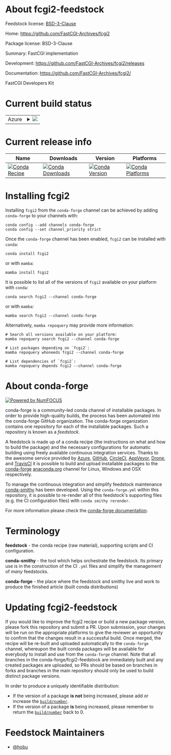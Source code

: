 About fcgi2-feedstock
=====================

Feedstock license: [BSD-3-Clause](https://github.com/conda-forge/fcgi2-feedstock/blob/main/LICENSE.txt)

Home: https://github.com/FastCGI-Archives/fcgi2

Package license: BSD-3-Clause

Summary: FastCGI implementation

Development: https://github.com/FastCGI-Archives/fcgi2/releases

Documentation: https://github.com/FastCGI-Archives/fcgi2/

FastCGI Developers Kit


Current build status
====================


<table>
    
  <tr>
    <td>Azure</td>
    <td>
      <details>
        <summary>
          <a href="https://dev.azure.com/conda-forge/feedstock-builds/_build/latest?definitionId=23155&branchName=main">
            <img src="https://dev.azure.com/conda-forge/feedstock-builds/_apis/build/status/fcgi2-feedstock?branchName=main">
          </a>
        </summary>
        <table>
          <thead><tr><th>Variant</th><th>Status</th></tr></thead>
          <tbody><tr>
              <td>linux_64</td>
              <td>
                <a href="https://dev.azure.com/conda-forge/feedstock-builds/_build/latest?definitionId=23155&branchName=main">
                  <img src="https://dev.azure.com/conda-forge/feedstock-builds/_apis/build/status/fcgi2-feedstock?branchName=main&jobName=linux&configuration=linux%20linux_64_" alt="variant">
                </a>
              </td>
            </tr><tr>
              <td>linux_aarch64</td>
              <td>
                <a href="https://dev.azure.com/conda-forge/feedstock-builds/_build/latest?definitionId=23155&branchName=main">
                  <img src="https://dev.azure.com/conda-forge/feedstock-builds/_apis/build/status/fcgi2-feedstock?branchName=main&jobName=linux&configuration=linux%20linux_aarch64_" alt="variant">
                </a>
              </td>
            </tr><tr>
              <td>linux_ppc64le</td>
              <td>
                <a href="https://dev.azure.com/conda-forge/feedstock-builds/_build/latest?definitionId=23155&branchName=main">
                  <img src="https://dev.azure.com/conda-forge/feedstock-builds/_apis/build/status/fcgi2-feedstock?branchName=main&jobName=linux&configuration=linux%20linux_ppc64le_" alt="variant">
                </a>
              </td>
            </tr><tr>
              <td>osx_64</td>
              <td>
                <a href="https://dev.azure.com/conda-forge/feedstock-builds/_build/latest?definitionId=23155&branchName=main">
                  <img src="https://dev.azure.com/conda-forge/feedstock-builds/_apis/build/status/fcgi2-feedstock?branchName=main&jobName=osx&configuration=osx%20osx_64_" alt="variant">
                </a>
              </td>
            </tr><tr>
              <td>osx_arm64</td>
              <td>
                <a href="https://dev.azure.com/conda-forge/feedstock-builds/_build/latest?definitionId=23155&branchName=main">
                  <img src="https://dev.azure.com/conda-forge/feedstock-builds/_apis/build/status/fcgi2-feedstock?branchName=main&jobName=osx&configuration=osx%20osx_arm64_" alt="variant">
                </a>
              </td>
            </tr><tr>
              <td>win_64</td>
              <td>
                <a href="https://dev.azure.com/conda-forge/feedstock-builds/_build/latest?definitionId=23155&branchName=main">
                  <img src="https://dev.azure.com/conda-forge/feedstock-builds/_apis/build/status/fcgi2-feedstock?branchName=main&jobName=win&configuration=win%20win_64_" alt="variant">
                </a>
              </td>
            </tr>
          </tbody>
        </table>
      </details>
    </td>
  </tr>
</table>

Current release info
====================

| Name | Downloads | Version | Platforms |
| --- | --- | --- | --- |
| [![Conda Recipe](https://img.shields.io/badge/recipe-fcgi2-green.svg)](https://anaconda.org/conda-forge/fcgi2) | [![Conda Downloads](https://img.shields.io/conda/dn/conda-forge/fcgi2.svg)](https://anaconda.org/conda-forge/fcgi2) | [![Conda Version](https://img.shields.io/conda/vn/conda-forge/fcgi2.svg)](https://anaconda.org/conda-forge/fcgi2) | [![Conda Platforms](https://img.shields.io/conda/pn/conda-forge/fcgi2.svg)](https://anaconda.org/conda-forge/fcgi2) |

Installing fcgi2
================

Installing `fcgi2` from the `conda-forge` channel can be achieved by adding `conda-forge` to your channels with:

```
conda config --add channels conda-forge
conda config --set channel_priority strict
```

Once the `conda-forge` channel has been enabled, `fcgi2` can be installed with `conda`:

```
conda install fcgi2
```

or with `mamba`:

```
mamba install fcgi2
```

It is possible to list all of the versions of `fcgi2` available on your platform with `conda`:

```
conda search fcgi2 --channel conda-forge
```

or with `mamba`:

```
mamba search fcgi2 --channel conda-forge
```

Alternatively, `mamba repoquery` may provide more information:

```
# Search all versions available on your platform:
mamba repoquery search fcgi2 --channel conda-forge

# List packages depending on `fcgi2`:
mamba repoquery whoneeds fcgi2 --channel conda-forge

# List dependencies of `fcgi2`:
mamba repoquery depends fcgi2 --channel conda-forge
```


About conda-forge
=================

[![Powered by
NumFOCUS](https://img.shields.io/badge/powered%20by-NumFOCUS-orange.svg?style=flat&colorA=E1523D&colorB=007D8A)](https://numfocus.org)

conda-forge is a community-led conda channel of installable packages.
In order to provide high-quality builds, the process has been automated into the
conda-forge GitHub organization. The conda-forge organization contains one repository
for each of the installable packages. Such a repository is known as a *feedstock*.

A feedstock is made up of a conda recipe (the instructions on what and how to build
the package) and the necessary configurations for automatic building using freely
available continuous integration services. Thanks to the awesome service provided by
[Azure](https://azure.microsoft.com/en-us/services/devops/), [GitHub](https://github.com/),
[CircleCI](https://circleci.com/), [AppVeyor](https://www.appveyor.com/),
[Drone](https://cloud.drone.io/welcome), and [TravisCI](https://travis-ci.com/)
it is possible to build and upload installable packages to the
[conda-forge](https://anaconda.org/conda-forge) [anaconda.org](https://anaconda.org/)
channel for Linux, Windows and OSX respectively.

To manage the continuous integration and simplify feedstock maintenance
[conda-smithy](https://github.com/conda-forge/conda-smithy) has been developed.
Using the ``conda-forge.yml`` within this repository, it is possible to re-render all of
this feedstock's supporting files (e.g. the CI configuration files) with ``conda smithy rerender``.

For more information please check the [conda-forge documentation](https://conda-forge.org/docs/).

Terminology
===========

**feedstock** - the conda recipe (raw material), supporting scripts and CI configuration.

**conda-smithy** - the tool which helps orchestrate the feedstock.
                   Its primary use is in the construction of the CI ``.yml`` files
                   and simplify the management of *many* feedstocks.

**conda-forge** - the place where the feedstock and smithy live and work to
                  produce the finished article (built conda distributions)


Updating fcgi2-feedstock
========================

If you would like to improve the fcgi2 recipe or build a new
package version, please fork this repository and submit a PR. Upon submission,
your changes will be run on the appropriate platforms to give the reviewer an
opportunity to confirm that the changes result in a successful build. Once
merged, the recipe will be re-built and uploaded automatically to the
`conda-forge` channel, whereupon the built conda packages will be available for
everybody to install and use from the `conda-forge` channel.
Note that all branches in the conda-forge/fcgi2-feedstock are
immediately built and any created packages are uploaded, so PRs should be based
on branches in forks and branches in the main repository should only be used to
build distinct package versions.

In order to produce a uniquely identifiable distribution:
 * If the version of a package **is not** being increased, please add or increase
   the [``build/number``](https://docs.conda.io/projects/conda-build/en/latest/resources/define-metadata.html#build-number-and-string).
 * If the version of a package **is** being increased, please remember to return
   the [``build/number``](https://docs.conda.io/projects/conda-build/en/latest/resources/define-metadata.html#build-number-and-string)
   back to 0.

Feedstock Maintainers
=====================

* [@hobu](https://github.com/hobu/)

